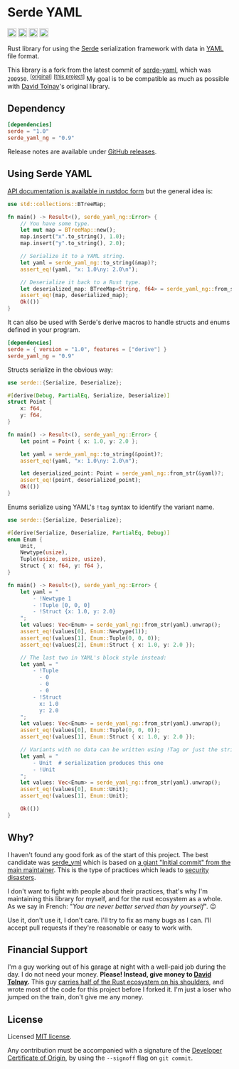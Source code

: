 Serde YAML
==========

[<img alt="github" src="https://img.shields.io/badge/github-acatton/serde--yaml-8da0cb?style=for-the-badge&labelColor=555555&logo=github" height="20">](https://github.com/acatton/serde-yaml-ng)
[<img alt="crates.io" src="https://img.shields.io/crates/v/serde_yaml_ng.svg?style=for-the-badge&color=fc8d62&logo=rust" height="20">](https://crates.io/crates/serde_yaml_ng)
[<img alt="docs.rs" src="https://img.shields.io/badge/docs.rs-serde__yaml__ng-66c2a5?style=for-the-badge&labelColor=555555&logo=docs.rs" height="20">](https://docs.rs/serde_yaml_ng)
[<img alt="build status" src="https://img.shields.io/github/actions/workflow/status/acatton/serde-yaml-ng/ci.yml?branch=master&style=for-the-badge" height="20">](https://github.com/acatton/serde-yaml-ng/actions?query=branch%3Amaster)

Rust library for using the [Serde] serialization framework with data in [YAML]
file format.

This library is a fork from the latest commit of [serde-yaml](https://github.com/dtolnay/serde-yaml),
which was `200950`.
<sup>\[[original](https://github.com/dtolnay/serde-yaml/commit/2009506d33767dfc88e979d6bc0d53d09f941c94)\]</sup>
<sup>\[[this project](https://github.com/acatton/serde-yaml-ng/commit/2009506d33767dfc88e979d6bc0d53d09f941c94)\]</sup>
My goal is to be compatible as much as possible with [David Tolnay](https://github.com/dtolnay)'s original library.

[Serde]: https://github.com/serde-rs/serde
[YAML]: https://yaml.org/

## Dependency

```toml
[dependencies]
serde = "1.0"
serde_yaml_ng = "0.9"
```

Release notes are available under [GitHub releases].

[GitHub releases]: https://github.com/acatton/serde-yaml-ng/releases

## Using Serde YAML

[API documentation is available in rustdoc form][docs.rs] but the general idea
is:

[docs.rs]: https://docs.rs/serde_yaml_ng

```rust
use std::collections::BTreeMap;

fn main() -> Result<(), serde_yaml_ng::Error> {
    // You have some type.
    let mut map = BTreeMap::new();
    map.insert("x".to_string(), 1.0);
    map.insert("y".to_string(), 2.0);

    // Serialize it to a YAML string.
    let yaml = serde_yaml_ng::to_string(&map)?;
    assert_eq!(yaml, "x: 1.0\ny: 2.0\n");

    // Deserialize it back to a Rust type.
    let deserialized_map: BTreeMap<String, f64> = serde_yaml_ng::from_str(&yaml)?;
    assert_eq!(map, deserialized_map);
    Ok(())
}
```

It can also be used with Serde's derive macros to handle structs and enums
defined in your program.

```toml
[dependencies]
serde = { version = "1.0", features = ["derive"] }
serde_yaml_ng = "0.9"
```

Structs serialize in the obvious way:

```rust
use serde::{Serialize, Deserialize};

#[derive(Debug, PartialEq, Serialize, Deserialize)]
struct Point {
    x: f64,
    y: f64,
}

fn main() -> Result<(), serde_yaml_ng::Error> {
    let point = Point { x: 1.0, y: 2.0 };

    let yaml = serde_yaml_ng::to_string(&point)?;
    assert_eq!(yaml, "x: 1.0\ny: 2.0\n");

    let deserialized_point: Point = serde_yaml_ng::from_str(&yaml)?;
    assert_eq!(point, deserialized_point);
    Ok(())
}
```

Enums serialize using YAML's `!tag` syntax to identify the variant name.

```rust
use serde::{Serialize, Deserialize};

#[derive(Serialize, Deserialize, PartialEq, Debug)]
enum Enum {
    Unit,
    Newtype(usize),
    Tuple(usize, usize, usize),
    Struct { x: f64, y: f64 },
}

fn main() -> Result<(), serde_yaml_ng::Error> {
    let yaml = "
        - !Newtype 1
        - !Tuple [0, 0, 0]
        - !Struct {x: 1.0, y: 2.0}
    ";
    let values: Vec<Enum> = serde_yaml_ng::from_str(yaml).unwrap();
    assert_eq!(values[0], Enum::Newtype(1));
    assert_eq!(values[1], Enum::Tuple(0, 0, 0));
    assert_eq!(values[2], Enum::Struct { x: 1.0, y: 2.0 });

    // The last two in YAML's block style instead:
    let yaml = "
        - !Tuple
          - 0
          - 0
          - 0
        - !Struct
          x: 1.0
          y: 2.0
    ";
    let values: Vec<Enum> = serde_yaml_ng::from_str(yaml).unwrap();
    assert_eq!(values[0], Enum::Tuple(0, 0, 0));
    assert_eq!(values[1], Enum::Struct { x: 1.0, y: 2.0 });

    // Variants with no data can be written using !Tag or just the string name.
    let yaml = "
        - Unit  # serialization produces this one
        - !Unit
    ";
    let values: Vec<Enum> = serde_yaml_ng::from_str(yaml).unwrap();
    assert_eq!(values[0], Enum::Unit);
    assert_eq!(values[1], Enum::Unit);

    Ok(())
}
```

## Why?

I haven't found any good fork as of the start of this project. The best candidate was
[serde\_yml](https://github.com/sebastienrousseau/serde_yml) which is based on
[a giant "Initial commit" from the main maintainer](https://github.com/sebastienrousseau/serde_yml/commit/4312d4a56225b223410b5133af571fd13e62f18a).
This is the type of practices which leads to [security disasters](https://en.wikipedia.org/wiki/XZ_Utils_backdoor).

I don't want to fight with people about their practices, that's why I'm
maintaining this library for myself, and for the rust ecosystem as a whole.
As we say in French: "*You are never better served than by yourself*". 😉

Use it, don't use it, I don't care. I'll try to fix as many bugs as I can.
I'll accept pull requests if they're reasonable or easy to work with.

## Financial Support

I'm a guy working out of his garage at night with a well-paid job during the day. I
do not need your money. **Please! Instead, give money to
[David Tolnay](https://github.com/dtolnay).** This guy
[carries half of the Rust ecosystem on his shoulders](https://crates.io/users/dtolnay),
and wrote most of the code for this project before I forked it. I'm just a
loser who jumped on the train, don't give me any money.

## License

Licensed <a href="LICENSE-MIT">MIT license</a>.

Any contribution must be accompanied with a signature of the
[Developer Certificate of Origin](https://developercertificate.org/),
by using the `--signoff` flag on `git commit`.

